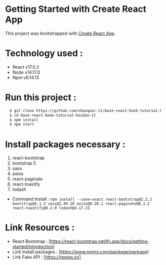 # Getting Started with Create React App

This project was bootstrapped with [Create React App](https://github.com/facebook/create-react-app).

# Technology used :

- React v17.0.2
- Node v14.17.0
- Npm v6.14.13

# Run this project :

```bash
  $ git clone https://github.com/nhanquoc-it/base-react-hook-tutorial-hoidan-it.git
  $ cd base-react-hook-tutorial-hoidan-it
  $ npm install
  $ npm start
```

# Install packages necessary :

1. react-bootstrap
2. bootstrap 5
3. sass
4. axios
5. react-paginate
6. react-toastify
7. lodash

- Command Install : `npm install --save-exact react-bootstrap@2.2.2 bootstrap@5.1.3 sass@1.49.10 axios@0.26.1 react-paginate@8.1.2 react-toastify@8.2.0 lodash@4.17.21`

# Link Resources :

- React Bootstrap : [https://react-bootstrap.netlify.app/docs/getting-started/introduction]
- Link install packages : [https://www.npmjs.com/package/package]
- Link Fake API : [https://reqres.in/]
